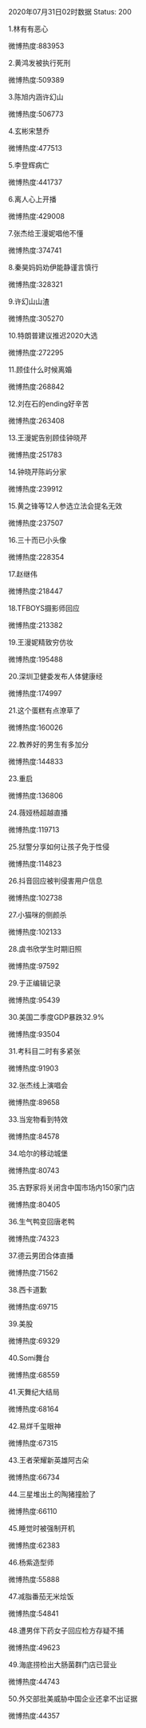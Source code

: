 2020年07月31日02时数据
Status: 200

1.林有有恶心

微博热度:883953

2.黄鸿发被执行死刑

微博热度:509389

3.陈旭内涵许幻山

微博热度:506773

4.玄彬宋慧乔

微博热度:477513

5.李登辉病亡

微博热度:441737

6.离人心上开播

微博热度:429008

7.张杰给王漫妮唱他不懂

微博热度:374741

8.秦昊妈妈劝伊能静谨言慎行

微博热度:328321

9.许幻山山渣

微博热度:305270

10.特朗普建议推迟2020大选

微博热度:272295

11.顾佳什么时候离婚

微博热度:268842

12.刘在石的ending好辛苦

微博热度:263408

13.王漫妮告别顾佳钟晓芹

微博热度:251783

14.钟晓芹陈屿分家

微博热度:239912

15.黄之锋等12人参选立法会提名无效

微博热度:237507

16.三十而已小头像

微博热度:228354

17.赵继伟

微博热度:218447

18.TFBOYS摄影师回应

微博热度:213382

19.王漫妮精致穷仿妆

微博热度:195488

20.深圳卫健委发布人体健康经

微博热度:174997

21.这个蛋糕有点潦草了

微博热度:160026

22.教养好的男生有多加分

微博热度:144833

23.重启

微博热度:136806

24.薇娅杨超越直播

微博热度:119713

25.狱警分享如何让孩子免于性侵

微博热度:114823

26.抖音回应被判侵害用户信息

微博热度:102738

27.小猫咪的侧颜杀

微博热度:102133

28.虞书欣学生时期旧照

微博热度:97592

29.于正编辑记录

微博热度:95439

30.美国二季度GDP暴跌32.9%

微博热度:93504

31.考科目二时有多紧张

微博热度:91903

32.张杰线上演唱会

微博热度:89658

33.当宠物看到特效

微博热度:84578

34.哈尔的移动城堡

微博热度:80743

35.吉野家将关闭含中国市场内150家门店

微博热度:80405

36.生气鸭变回唐老鸭

微博热度:74323

37.德云男团合体直播

微博热度:71562

38.西卡道歉

微博热度:69715

39.美股

微博热度:69329

40.Somi舞台

微博热度:68559

41.天舞纪大结局

微博热度:68164

42.易烊千玺眼神

微博热度:67315

43.王者荣耀新英雄阿古朵

微博热度:66734

44.三星堆出土的陶猪撞脸了

微博热度:66110

45.睡觉时被强制开机

微博热度:62383

46.杨紫造型师

微博热度:55888

47.减脂番茄无米烩饭

微博热度:54841

48.遭男伴下药女子回应检方存疑不捕

微博热度:49623

49.海底捞检出大肠菌群门店已营业

微博热度:44743

50.外交部批美威胁中国企业还拿不出证据

微博热度:44357

